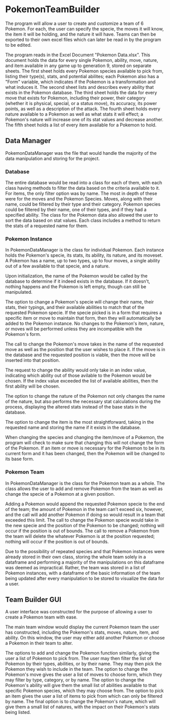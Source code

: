 # PokemonTeamBuilder
The program will allow a user to create and customize a team of 6 Pokemon. For each, the user can specify the specie, the moves it will know, the item it will be holding, and the nature it will have. Teams can then be exported to their own excel files which can later be read in by the program to be edited.

The program reads in the Excel Document "Pokemon Data.xlsx". This document holds the data for every single Pokemon, ability, move, nature, and item available in any game up to generation 9, stored on separate sheets. The first sheet holds every Pokemon species available to pick from, listing their type(s), stats, and potential abilites; each Pokemon also has a "Form" variable, which indicates if the Pokemon is a transformation and what induces it. The second sheet lists and describes every ability that exists in the Pokemon database. The third sheet holds the data for every move that exists for Pokemon, including their power, their category (whether it is physical, special, or a status move), its accuracy, its power points, as well as a description of the attack. The fourth sheet holds every nature available to a Pokemon as well as what stats it will effect; a Pokemon's nature will increase one of its stat values and decrease another. The fifth sheet holds a list of every item available for a Pokemon to hold. 

## Data Manager
PokemonDataManager was the file that would handle the majority of the data manipulation and storing for the project. 

### Database
The entire database would be read into a class for each of them, with each class having methods to filter the data based on the criteria available to it. For items, the only filter option was by name. The most in depth of these were for the moves and the Pokemon Species. Moves, along with their name, could be filtered by their type and their category. Pokemon species could be filtered by their name, one of their types, and if they had a specified ability. The class for the Pokemon data also allowed the user to sort the data based on stat values. Each class includes a method to return the stats of a requested name for them. 

### Pokemon Instance
In PokemonDataManager is the class for individual Pokemon. Each instance holds the Pokemon's specie, its stats, its ability, its nature, and its moveset. A Pokemon has a name, up to two types, up to four moves, a single ability out of a few available to that specie, and a nature. 

Upon initialization, the name of the Pokemon would be called by the database to determine if it indeed exists in the database. If it doesn't, nothing happens and the Pokemon is left empty, though can still be manipulated. 

The option to change a Pokemon's specie will change their name, their stats, their typings, and their available abilities to match that of the requested Pokemon specie. If the specie picked is in a form that requires a specific item or move to maintain that form, then they will automatically be added to the Pokemon instance. No changes to the Pokemon's item, nature, or moves will be performed unless they are incompatible with the Pokemon's form. 

The call to change the Pokemon's move takes in the name of the requested move as well as the position that the user wishes to place it. If the move is in the database and the requested position is viable, then the move will be inserted into that position. 

The request to change the ability would only take in an index value, indicating which ability out of those avilable to the Pokemon would be chosen. If the index value exceeded the list of available abilities, then the first ability will be chosen. 

The option to change the nature of the Pokemon not only changes the name of the nature, but also performs the necessary stat calculations during the process, displaying the altered stats instead of the base stats in the database. 

The option to change the item is the most straightforward, taking in the requested name and storing the name if it exists in the database. 

When changing the species and changing the item/move of a Pokemon, the program will check to make sure that changing this will not change the form of the Pokemon. If an item or move is necessary for the Pokemon to be in its current form and it has been changed, then the Pokemon will be changed to its base form. 

### Pokemon Team
In PokemonDataManager is the class for the Pokemon team as a whole. The class allows the user to add and remove Pokemon from the team as well as change the specie of a Pokemon at a given position. 

Adding a Pokemon would append the requested Pokemon specie to the end of the team; the amount of Pokemon in the team can't exceed six, however, and the call will add another Pokemon if doing so would result in a team that exceeded this limit. The call to change the Pokemon specie would take in the new specie and the position of the Pokemon to be changed; nothing will occur if the position is out of bounds. The call to remove a Pokemon from the team will delete the whatever Pokemon is at the position requested; nothing will occur if the position is out of bounds. 

Due to the possibility of repeated species and that Pokemon instances were already stored in their own class, storing the whole team solely in a dataframe and performing a majority of the manipulations on this dataframe was deemed as impractical. Rather, the team was stored in a list of Pokemon instances, with a dataframe of the basic information of the team being updated after every manipulation to be stored to visualize the data for a user. 

## Team Builder GUI
A user interface was constructed for the purpose of allowing a user to create a Pokemon team with ease. 

The main team window would display the current Pokemon team the user has constructed, including the Pokemon's stats, moves, nature, item, and ability. On this window, the user may either add another Pokemon or choose a Pokemon in their team to alter. 

The options to add and change the Pokemon function similarly, giving the user a list of Pokemon to pick from. The user may then filter the list of Pokemon by their types, abilities, or by their name. They may then pick the Pokemon they wish to include in the team. The option to change the Pokemon's move gives the user a list of moves to choose form, which they may filter by type, category, or by name. The option to change the Pokemon's ability will give them the small list of abilities available to that specific Pokemon species, which they may choose from. The option to pick an item gives the user a list of items to pick from which can only be filtered by name. The final option is to change the Pokemon's nature, which will give them a small list of natures, with the impact on their Pokemon's stats being listed. 

